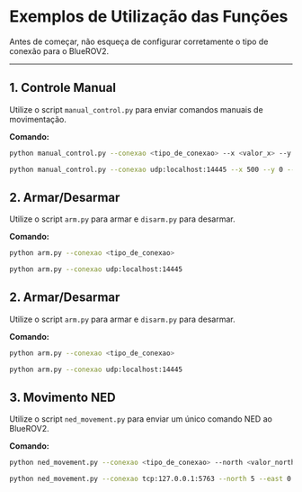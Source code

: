 # Exemplos de Utilização das Funções

Antes de começar, não esqueça de configurar corretamente o tipo de conexão para o BlueROV2.

---

## **1. Controle Manual**
Utilize o script `manual_control.py` para enviar comandos manuais de movimentação.

**Comando:**
```bash
python manual_control.py --conexao <tipo_de_conexao> --x <valor_x> --y <valor_y> --z <valor_z> --r <valor_yaw> --buttons <valor_botao>
```
```bash
python manual_control.py --conexao udp:localhost:14445 --x 500 --y 0 --z -500 --r 250 --buttons 0
```

## **2. Armar/Desarmar**
Utilize o script `arm.py` para armar e `disarm.py` para desarmar.

**Comando:**
```bash
python arm.py --conexao <tipo_de_conexao>
```
```bash
python arm.py --conexao udp:localhost:14445
```
## **2. Armar/Desarmar**
Utilize o script `arm.py` para armar e `disarm.py` para desarmar.

**Comando:**
```bash
python arm.py --conexao <tipo_de_conexao>
```
```bash
python arm.py --conexao udp:localhost:14445
```

## **3. Movimento NED**
Utilize o script `ned_movement.py` para enviar um único comando NED ao BlueROV2.

**Comando:**
```bash
python ned_movement.py --conexao <tipo_de_conexao> --north <valor_north> --east <valor_east> --down <valor_down>
```
```bash
python ned_movement.py --conexao tcp:127.0.0.1:5763 --north 5 --east 0 --down -2
```

